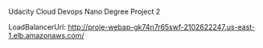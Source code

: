 Udacity Cloud Devops Nano Degree Project 2

LoadBalancerUrl: http://proje-webap-gk74n7r65swf-2102622247.us-east-1.elb.amazonaws.com/